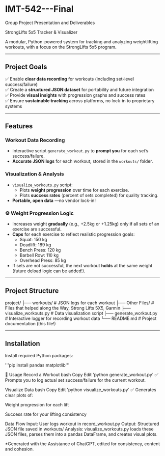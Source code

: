 # IMT-542---Final

Group Project Presentation and Deliverables

StrongLifts 5x5 Tracker & Visualizer

A modular, Python-powered system for tracking and analyzing weightlifting workouts, with a focus on the StrongLifts 5x5 program.

---

## Project Goals

✅ Enable **clear data recording** for workouts (including set-level success/failure)  
✅ Create a **structured JSON dataset** for portability and future integration  
✅ Provide **visual insights** with progression graphs and success rates  
✅ Ensure **sustainable tracking** across platforms, no lock-in to proprietary systems

---

## Features

### Workout Data Recording
- Interactive script `generate_workout.py` to **prompt you** for each set’s success/failure.
- **Accurate JSON logs** for each workout, stored in the `workouts/` folder.

### Visualization & Analysis
- `visualize_workouts.py` script:
  - Plots **weight progression** over time for each exercise.
  - Plots **success rates** (percent of sets completed) for quality tracking.
- **Portable, open data** —no vendor lock-in!

### ⚙️ Weight Progression Logic
- Increases weight **gradually** (e.g., +2.5kg or +1.25kg) only if all sets of an exercise are successful.
- **Caps** for each exercise to reflect realistic progression goals:
  - Squat: 150 kg
  - Deadlift: 189 kg
  - Bench Press: 120 kg
  - Barbell Row: 110 kg
  - Overhead Press: 85 kg
- If sets are not successful, the next workout **holds** at the same weight (future deload logic can be added!).

---

## Project Structure
project/
├── workouts/ # JSON logs for each workout
├── Other Files/ # Files that helped along the Way, Strong Lifts 5X5, Garmin
├── visualize_workouts.py # Data visualization script
├── generate_workout.py # Interactive logger for recording workout data
└── README.md # Project documentation (this file!)


---

## Installation


Install required Python packages:

'''pip install pandas matplotlib'''

🚀 Usage
Record a Workout
bash
Copy
Edit
'python generate_workout.py'
✅ Prompts you to log actual set success/failure for the current workout.

Visualize Data
bash
Copy
Edit
'python visualize_workouts.py'
✅ Generates clear plots of:

Weight progression for each lift

Success rate for your lifting consistency

Data Flow
Input: User logs workout in record_workout.py
Output: Structured JSON file saved in workouts/
Analysis: visualize_workouts.py loads these JSON files, parses them into a pandas DataFrame, and creates visual plots.

*Generated with the Assistance of ChatGPT, edited for consistency, content and cohesion.
